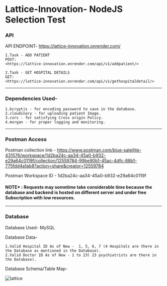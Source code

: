 # Lattice-Innovation- NodeJS Selection Test

### API 

API ENDPOINT- 
	<https://lattice-innovation.onrender.com/>

	1.Task - ADD PATIENT
	POST: 
	<https://lattice-innovation.onrender.com/api/v1/addpatient/>
	
	2.Task - GET HOSPITAL DETAILS
	GET: 
	<https://lattice-innovation.onrender.com/api/v1/gethospitaldetail/>
	
***
### Dependencies Used- 

	1.bcryptjs - for encoding password to save in the database.
	2.cloudinary - for uploading patient Image.
	3.cors - for satisfying Cross origin Policy.
	4.morgan - for proper logging and monitoring. 
	
***
### Postman Access

Postman collection link - <https://www.postman.com/blue-satellite-431576/workspace/1d2ba24c-aa34-45a0-b932-e29a64c0119f/collection/12559784-99be90b1-45ac-4dfc-88b1-775fdd4a1ab8?action=share&creator=12559784>

Postman Workspace ID - 1d2ba24c-aa34-45a0-b932-e29a64c0119f	

#### NOTE* : Requests may sometime take considerable time because the database and backend is hosted on different server and under free Subscription with low resources. 

***

### Database
Database Used- MySQL

Database Data-

	1.Valid Hospital ID As of Now -  1, 5, 6, 7 (4 Hospitals are there in the Database as mentioned in the Database).
	2.Valid Doctor ID As of Now - 1 to 23( 23 psychiatrists are there in the Database).
	
Database Schema/Table Map-

![lattice](https://user-images.githubusercontent.com/62640128/212807205-31ebfc46-8d30-4fc9-906c-cd85fa544d03.png)
